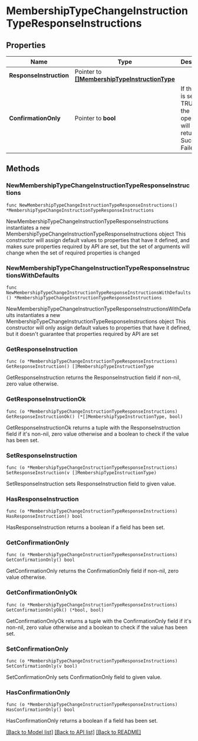 # MembershipTypeChangeInstructionTypeResponseInstructions

## Properties

Name | Type | Description | Notes
------------ | ------------- | ------------- | -------------
**ResponseInstruction** | Pointer to [**[]MembershipTypeInstructionType**](MembershipTypeInstructionType.md) |  | [optional] 
**ConfirmationOnly** | Pointer to **bool** | If this value is set to TRUE, then the operation will only return for a Success or Failed flag. | [optional] 

## Methods

### NewMembershipTypeChangeInstructionTypeResponseInstructions

`func NewMembershipTypeChangeInstructionTypeResponseInstructions() *MembershipTypeChangeInstructionTypeResponseInstructions`

NewMembershipTypeChangeInstructionTypeResponseInstructions instantiates a new MembershipTypeChangeInstructionTypeResponseInstructions object
This constructor will assign default values to properties that have it defined,
and makes sure properties required by API are set, but the set of arguments
will change when the set of required properties is changed

### NewMembershipTypeChangeInstructionTypeResponseInstructionsWithDefaults

`func NewMembershipTypeChangeInstructionTypeResponseInstructionsWithDefaults() *MembershipTypeChangeInstructionTypeResponseInstructions`

NewMembershipTypeChangeInstructionTypeResponseInstructionsWithDefaults instantiates a new MembershipTypeChangeInstructionTypeResponseInstructions object
This constructor will only assign default values to properties that have it defined,
but it doesn't guarantee that properties required by API are set

### GetResponseInstruction

`func (o *MembershipTypeChangeInstructionTypeResponseInstructions) GetResponseInstruction() []MembershipTypeInstructionType`

GetResponseInstruction returns the ResponseInstruction field if non-nil, zero value otherwise.

### GetResponseInstructionOk

`func (o *MembershipTypeChangeInstructionTypeResponseInstructions) GetResponseInstructionOk() (*[]MembershipTypeInstructionType, bool)`

GetResponseInstructionOk returns a tuple with the ResponseInstruction field if it's non-nil, zero value otherwise
and a boolean to check if the value has been set.

### SetResponseInstruction

`func (o *MembershipTypeChangeInstructionTypeResponseInstructions) SetResponseInstruction(v []MembershipTypeInstructionType)`

SetResponseInstruction sets ResponseInstruction field to given value.

### HasResponseInstruction

`func (o *MembershipTypeChangeInstructionTypeResponseInstructions) HasResponseInstruction() bool`

HasResponseInstruction returns a boolean if a field has been set.

### GetConfirmationOnly

`func (o *MembershipTypeChangeInstructionTypeResponseInstructions) GetConfirmationOnly() bool`

GetConfirmationOnly returns the ConfirmationOnly field if non-nil, zero value otherwise.

### GetConfirmationOnlyOk

`func (o *MembershipTypeChangeInstructionTypeResponseInstructions) GetConfirmationOnlyOk() (*bool, bool)`

GetConfirmationOnlyOk returns a tuple with the ConfirmationOnly field if it's non-nil, zero value otherwise
and a boolean to check if the value has been set.

### SetConfirmationOnly

`func (o *MembershipTypeChangeInstructionTypeResponseInstructions) SetConfirmationOnly(v bool)`

SetConfirmationOnly sets ConfirmationOnly field to given value.

### HasConfirmationOnly

`func (o *MembershipTypeChangeInstructionTypeResponseInstructions) HasConfirmationOnly() bool`

HasConfirmationOnly returns a boolean if a field has been set.


[[Back to Model list]](../README.md#documentation-for-models) [[Back to API list]](../README.md#documentation-for-api-endpoints) [[Back to README]](../README.md)


